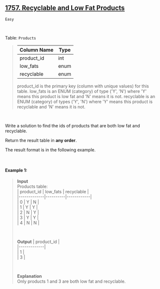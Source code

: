 ## [1757. Recyclable and Low Fat Products](https://leetcode.com/problems/recyclable-and-low-fat-products)

<code>Easy</code>

<br>

Table: <code>Products</code>

> | Column Name | Type    |
> |-------------|---------|
> | product_id  | int     |
> | low_fats    | enum    |
> | recyclable  | enum    |
> 
> product_id is the primary key (column with unique values) for this table.
> low_fats is an ENUM (category) of type ('Y', 'N') where 'Y' means this product is low fat and 'N' means it is not.
> recyclable is an ENUM (category) of types ('Y', 'N') where 'Y' means this product is recyclable and 'N' means it is not.

<br>

Write a solution to find the ids of products that are both low fat and recyclable.

Return the result table in __any order__.

The result format is in the following example.

<br>

#### Example 1:

> __Input__  
> Products table:  
> | product_id  | low_fats | recyclable |  
> |-------------|----------|------------|  
> | 0           | Y        | N          |  
> | 1           | Y        | Y          |  
> | 2           | N        | Y          |  
> | 3           | Y        | Y          |  
> | 4           | N        | N          |  
>
> <br>
>
> __Output__
> | product_id  |  
> |-------------|  
> | 1           |  
> | 3           |  
> 
> <br>
>
> __Explanation__   
> Only products 1 and 3 are both low fat and recyclable.  
